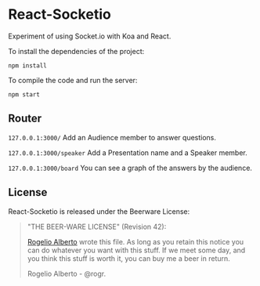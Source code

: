 React-Socketio
=====
Experiment of using Socket.io with Koa and React.

To install the dependencies of the project:

`npm install`

To compile the code and run the server:

`npm start`


## Router
`127.0.0.1:3000/` Add an Audience member to answer questions.

`127.0.0.1:3000/speaker` Add a Presentation name and a Speaker member.

`127.0.0.1:3000/board` You can see a graph of the answers by the audience.

## License

React-Socketio is released under the Beerware License:

> "THE BEER-WARE LICENSE" (Revision 42):
>
> [Rogelio Alberto](https://github.com/rogr) wrote this file.  As long as you retain this notice you
> can do whatever you want with this stuff. If we meet some day, and you think
> this stuff is worth it, you can buy me a beer in return.
>
> Rogelio Alberto - @rogr.
